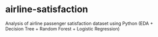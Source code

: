 # airline-satisfaction
Analysis of airline passenger satisfaction dataset using Python (EDA + Decision Tree + Random Forest + Logistic Regression)

